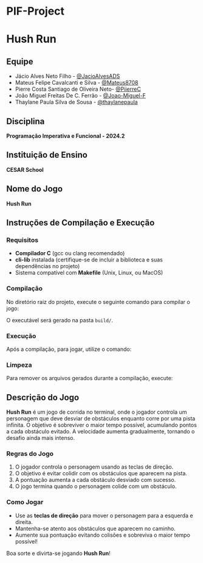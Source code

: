 # PIF-Project

# Hush Run

## Equipe
- Jácio Alves Neto Filho - [@JacioAlvesADS](https://github.com/JacioAlvesADS)
- Mateus Felipe Cavalcanti e Silva - [@Mateus8708](https://github.com/Mateus8708/Mateus8708.github.io)
- Pierre Costa Santiago de Oliveira Neto- [@PiierreC](https://github.com/PiierreC)
- João Miguel Freitas De C. Ferrão - [@Joao-Miguel-F](https://github.com/Joao-Miguel-F)
- Thaylane Paula Silva de Sousa - [@thaylanepaula](https://github.com/Thaylanepaula)

## Disciplina
**Programação Imperativa e Funcional - 2024.2**

## Instituição de Ensino
**CESAR School**

## Nome do Jogo
**Hush Run**

## Instruções de Compilação e Execução

### Requisitos
- **Compilador C** (gcc ou clang recomendado)
- **cli-lib** instalada (certifique-se de incluir a biblioteca e suas dependências no projeto)
- Sistema compatível com **Makefile** (Unix, Linux, ou MacOS)

### Compilação
No diretório raiz do projeto, execute o seguinte comando para compilar o jogo:

O executável será gerado na pasta `build/`.

### Execução
Após a compilação, para jogar, utilize o comando:

### Limpeza
Para remover os arquivos gerados durante a compilação, execute:


## Descrição do Jogo
**Hush Run** é um jogo de corrida no terminal, onde o jogador controla um personagem que deve desviar de obstáculos enquanto corre por uma pista infinita. O objetivo é sobreviver o maior tempo possível, acumulando pontos a cada obstáculo evitado. A velocidade aumenta gradualmente, tornando o desafio ainda mais intenso.

### Regras do Jogo
1. O jogador controla o personagem usando as teclas de direção.
2. O objetivo é evitar colidir com os obstáculos que aparecem na pista.
3. A pontuação aumenta a cada obstáculo desviado com sucesso.
4. O jogo termina quando o personagem colide com um obstáculo.

### Como Jogar
- Use as **teclas de direção** para mover o personagem para a esquerda e direita.
- Mantenha-se atento aos obstáculos que aparecem no caminho.
- Aumente sua pontuação evitando colisões e sobreviva o maior tempo possível!

Boa sorte e divirta-se jogando **Hush Run**!

